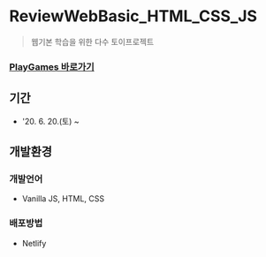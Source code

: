 # ReviewWebBasic_HTML_CSS_JS
> 웹기본 학습을 위한 다수 토이프로젝트
### [PlayGames 바로가기](https://playgames.netlify.app/)

## 기간
* '20. 6. 20.(토) ~ 

## 개발환경
### 개발언어
* Vanilla JS, HTML, CSS
### 배포방법
* Netlify
